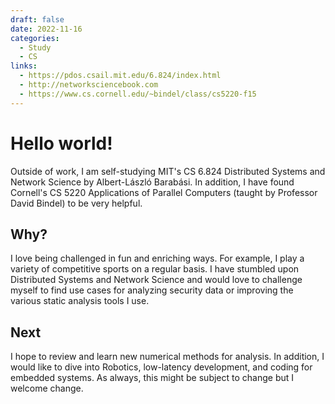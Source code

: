 ```yaml
---
draft: false 
date: 2022-11-16
categories:
  - Study
  - CS
links: 
  - https://pdos.csail.mit.edu/6.824/index.html
  - http://networksciencebook.com
  - https://www.cs.cornell.edu/~bindel/class/cs5220-f15
---
```


# Hello world!

Outside of work, I am self-studying MIT's CS 6.824 Distributed Systems and Network Science by Albert-László Barabási. In addition, I have found Cornell's CS 5220 Applications of Parallel Computers (taught by Professor David Bindel) to be very helpful.

<!-- more -->

## Why?
I love being challenged in fun and enriching ways. For example, I play a variety of competitive sports on a regular basis. I have stumbled upon Distributed Systems and Network Science and would love to challenge myself to find use cases for analyzing security data or improving the various static analysis tools I use.

## Next
I hope to review and learn new numerical methods for analysis. In addition, I would like to dive into Robotics, low-latency development, and coding for embedded systems. As always, this might be subject to change but I welcome change.